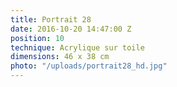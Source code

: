 ```yaml
---
title: Portrait 28
date: 2016-10-20 14:47:00 Z
position: 10
technique: Acrylique sur toile
dimensions: 46 x 38 cm
photo: "/uploads/portrait28_hd.jpg"
---
```


